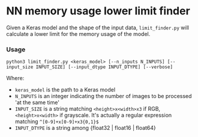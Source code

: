 # NN memory usage lower limit finder
Given a Keras model and the shape of the input data, ```limit_finder.py``` will calculate a lower limit for the memory usage of the model.

### Usage
```
python3 limit_finder.py <keras_model> [--n_inputs N_INPUTS] [--input_size INPUT_SIZE] [--input_dtype INPUT_DTYPE] [--verbose]
```
Where:
* ```keras_model``` is the path to a Keras model
* ```N_INPUTS``` is an integer indicating the number of images to be processed 'at the same time'
* ```INPUT_SIZE``` is a string matching ```<height>x<width>x3``` if RGB, ```<height>x<width>``` if grayscale. It's actually a regular expression matching ```^[0-9]+x[0-9]+x3{0,1}$```
* ```INPUT_DTYPE``` is a string among {float32 | float16 | float64}
